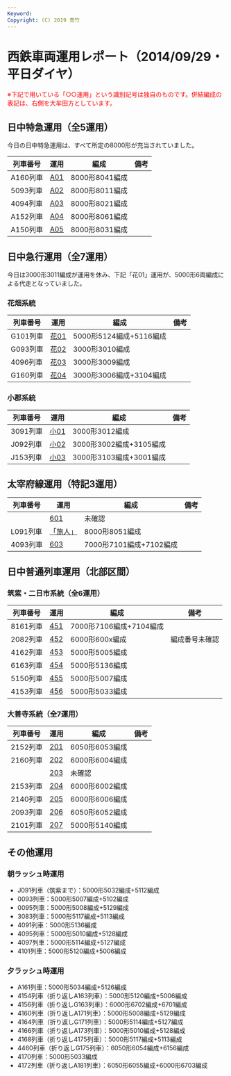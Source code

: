 ```yaml
---
Keyword: 
Copyright: (C) 2019 青竹
---
```


# 西鉄車両運用レポート（2014/09/29・平日ダイヤ）

<span style="color:#FF0000;">※下記で用いている「○○運用」という識別記号は独自のものです。併結編成の表記は、右側を大牟田方としています。</span>

## 日中特急運用（全5運用）

今日の日中特急運用は、すべて所定の8000形が充当されていました。

| 列車番号 | 運用 | 編成 | 備考 |
| --- | --- | --- | --- |
| A160列車 | [A01](http://aotake91.yu-nagi.com/railway/nishitetsu/20140322kaisei/unyoulist-weekday.htm#WA01) | 8000形8041編成 |  |
| 5093列車 | [A02](http://aotake91.yu-nagi.com/railway/nishitetsu/20140322kaisei/unyoulist-weekday.htm#WA02) | 8000形8011編成 |  |
| 4094列車 | [A03](http://aotake91.yu-nagi.com/railway/nishitetsu/20140322kaisei/unyoulist-weekday.htm#WA03) | 8000形8021編成 |  |
| A152列車 | [A04](http://aotake91.yu-nagi.com/railway/nishitetsu/20140322kaisei/unyoulist-weekday.htm#WA04) | 8000形8061編成 |  |
| A150列車 | [A05](http://aotake91.yu-nagi.com/railway/nishitetsu/20140322kaisei/unyoulist-weekday.htm#WA05) | 8000形8031編成 |  |

## 日中急行運用（全7運用）

今日は3000形3011編成が運用を休み、下記「花01」運用が、5000形6両編成による代走となっていました。

### 花畑系統

| 列車番号 | 運用 | 編成 | 備考 |
| --- | --- | --- | --- |
| G101列車 | [花01](http://aotake91.yu-nagi.com/railway/nishitetsu/20140322kaisei/unyoulist-weekday.htm#WG01) | 5000形5124編成+5116編成 |  |
| G093列車 | [花02](http://aotake91.yu-nagi.com/railway/nishitetsu/20140322kaisei/unyoulist-weekday.htm#WG02) | 3000形3010編成 |  |
| 4096列車 | [花03](http://aotake91.yu-nagi.com/railway/nishitetsu/20140322kaisei/unyoulist-weekday.htm#WG03) | 3000形3009編成 |  |
| G160列車 | [花04](http://aotake91.yu-nagi.com/railway/nishitetsu/20140322kaisei/unyoulist-weekday.htm#WG04) | 3000形3006編成+3104編成 |  |

### 小郡系統

| 列車番号 | 運用 | 編成 | 備考 |
| --- | --- | --- | --- |
| 3091列車 | [小01](http://aotake91.yu-nagi.com/railway/nishitetsu/20140322kaisei/unyoulist-weekday.htm#WJ01) | 3000形3012編成 |  |
| J092列車 | [小02](http://aotake91.yu-nagi.com/railway/nishitetsu/20140322kaisei/unyoulist-weekday.htm#WJ02) | 3000形3002編成+3105編成 |  |
| J153列車 | [小03](http://aotake91.yu-nagi.com/railway/nishitetsu/20140322kaisei/unyoulist-weekday.htm#WJ03) | 3000形3103編成+3001編成 |  |

## 太宰府線運用（特記3運用）

| 列車番号 | 運用 | 編成 | 備考 |
| --- | --- | --- | --- |
|  | [601](http://aotake91.yu-nagi.com/railway/nishitetsu/20140322kaisei/unyoulist-weekday.htm#W601) | 未確認 |  |
| L091列車 | [「旅人」](http://aotake91.yu-nagi.com/railway/nishitetsu/20140322kaisei/unyoulist-weekday.htm#W602) | 8000形8051編成 |  |
| 4093列車 | [603](http://aotake91.yu-nagi.com/railway/nishitetsu/20140322kaisei/unyoulist-weekday.htm#W603) | 7000形7101編成+7102編成 |  |

## 日中普通列車運用（北部区間）

### 筑紫・二日市系統（全6運用）

| 列車番号 | 運用 | 編成 | 備考 |
| --- | --- | --- | --- |
| 8161列車 | [451](http://aotake91.yu-nagi.com/railway/nishitetsu/20140322kaisei/unyoulist-weekday.htm#W451) | 7000形7106編成+7104編成 |  |
| 2082列車 | [452](http://aotake91.yu-nagi.com/railway/nishitetsu/20140322kaisei/unyoulist-weekday.htm#W452) | 6000形600x編成 | 編成番号未確認 |
| 4162列車 | [453](http://aotake91.yu-nagi.com/railway/nishitetsu/20140322kaisei/unyoulist-weekday.htm#W453) | 5000形5005編成 |  |
| 6163列車 | [454](http://aotake91.yu-nagi.com/railway/nishitetsu/20140322kaisei/unyoulist-weekday.htm#W454) | 5000形5136編成 |  |
| 5150列車 | [455](http://aotake91.yu-nagi.com/railway/nishitetsu/20140322kaisei/unyoulist-weekday.htm#W455) | 5000形5007編成 |  |
| 4153列車 | [456](http://aotake91.yu-nagi.com/railway/nishitetsu/20140322kaisei/unyoulist-weekday.htm#W456) | 5000形5033編成 |  |

### 大善寺系統（全7運用）

| 列車番号 | 運用 | 編成 | 備考 |
| --- | --- | --- | --- |
| 2152列車 | [201](http://aotake91.yu-nagi.com/railway/nishitetsu/20140322kaisei/unyoulist-weekday.htm#W201) | 6050形6053編成 |  |
| 2160列車 | [202](http://aotake91.yu-nagi.com/railway/nishitetsu/20140322kaisei/unyoulist-weekday.htm#W202) | 6000形6004編成 |  |
|  | [203](http://aotake91.yu-nagi.com/railway/nishitetsu/20140322kaisei/unyoulist-weekday.htm#W203) | 未確認 |  |
| 2153列車 | [204](http://aotake91.yu-nagi.com/railway/nishitetsu/20140322kaisei/unyoulist-weekday.htm#W204) | 6000形6002編成 |  |
| 2140列車 | [205](http://aotake91.yu-nagi.com/railway/nishitetsu/20140322kaisei/unyoulist-weekday.htm#W205) | 6000形6006編成 |  |
| 2093列車 | [206](http://aotake91.yu-nagi.com/railway/nishitetsu/20140322kaisei/unyoulist-weekday.htm#W206) | 6050形6052編成 |  |
| 2101列車 | [207](http://aotake91.yu-nagi.com/railway/nishitetsu/20140322kaisei/unyoulist-weekday.htm#W207) | 5000形5140編成 |  |

## その他運用

### 朝ラッシュ時運用

* J091列車（筑紫まで）：5000形5032編成+5112編成
* 0093列車：5000形5007編成+5102編成
* 0095列車：5000形5008編成+5129編成
* 3083列車：5000形5117編成+5113編成
* 4091列車：5000形5136編成
* 4095列車：5000形5010編成+5128編成
* 4097列車：5000形5114編成+5127編成
* 4101列車：5000形5120編成+5006編成

### 夕ラッシュ時運用

* A161列車：5000形5034編成+5126編成
* 4154列車（折り返しA163列車）：5000形5120編成+5006編成
* 4156列車（折り返しG163列車）：6000形6702編成+6701編成
* 4160列車（折り返しA171列車）：5000形5008編成+5129編成
* 4164列車（折り返しG171列車）：5000形5114編成+5127編成
* 4166列車（折り返しA173列車）：5000形5010編成+5128編成
* 4168列車（折り返し4175列車）：5000形5117編成+5113編成
* 4460列車（折り返しG175列車）：6050形6054編成+6156編成
* 4170列車：5000形5033編成
* 4172列車（折り返しA181列車）：6050形6055編成+6000形6703編成

